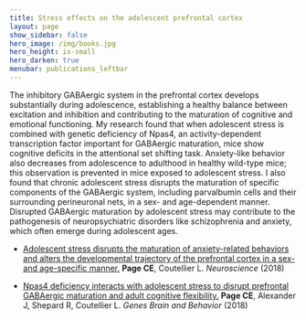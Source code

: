 ```yaml
---
title: Stress effects on the adolescent prefrontal cortex
layout: page
show_sidebar: false
hero_image: /img/books.jpg
hero_height: is-small
hero_darken: true
menubar: publications_leftbar
---
```


The inhibitory GABAergic system in the prefrontal cortex develops substantially during adolescence, establishing a healthy balance between excitation and inhibition and contributing to the maturation of cognitive and emotional functioning. My research found that when adolescent stress is combined with genetic deficiency of Npas4, an activity-dependent transcription factor important for GABAergic maturation, mice show cognitive deficits in the attentional set shifting task. Anxiety-like behavior also decreases from adolescence to adulthood in healthy wild-type mice; this observation is prevented in mice exposed to adolescent stress. I also found that chronic adolescent stress disrupts the maturation of specific components of the GABAergic system, including parvalbumin cells and their surrounding perineuronal nets, in a sex- and age-dependent manner. Disrupted GABAergic maturation by adolescent stress may contribute to the pathogenesis of neuropsychiatric disorders like schizophrenia and anxiety, which often emerge during adolescent ages.

* [Adolescent stress disrupts the maturation of anxiety-related behaviors and alters the developmental trajectory of the prefrontal cortex in a sex- and age-specific manner.](https://www.ncbi.nlm.nih.gov/pubmed/30179643) **Page CE**, Coutellier L. _Neuroscience_ (2018)

* [Npas4 deficiency interacts with adolescent stress to disrupt prefrontal GABAergic maturation and adult cognitive flexibility.](https://www.ncbi.nlm.nih.gov/pubmed/29345055) **Page CE**, Alexander J, Shepard R, Coutellier L. _Genes Brain and Behavior_ (2018)